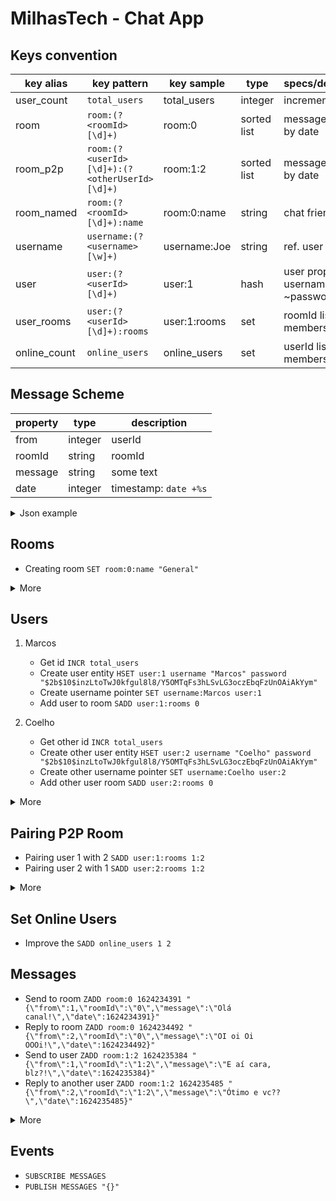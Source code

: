 # MilhasTech - Chat App

## Keys convention

key alias    | key pattern                                   | key sample   | type        | specs/description
-------------|-----------------------------------------------|--------------|-------------|--------------------------------------
user_count   | `total_users`                                 | total_users  | integer     | incrementable
room         | `room:(?<roomId>[\d]+)`                       | room:0       | sorted list | message list, sort by date
room_p2p     | `room:(?<userId>[\d]+):(?<otherUserId>[\d]+)` | room:1:2     | sorted list | message list, sort by date
room_named   | `room:(?<roomId>[\d]+):name`                  | room:0:name  | string      | chat friendly name
username     | `username:(?<username>[\w]+)`                 | username:Joe | string      | ref. user key
user         | `user:(?<userId>[\d]+)`                       | user:1       | hash        | user properties: username, ~password~
user_rooms   | `user:(?<userId>[\d]+):rooms`                 | user:1:rooms | set         | roomId list, unique members
online_count | `online_users`                                | online_users | set         | userId list, unique members

## Message Scheme

property | type    | description            |
---------|---------|------------------------|
from     | integer | userId                 |
roomId   | string  | roomId                 |
message  | string  | some text              |
date     | integer | timestamp: `date +%s`  |

<details>
<summary>Json example</summary>

```json
{
    "from": 1,
    "roomId": "0",
    "message": "Hello General!",
    "date": 1624234391
}
```
</details>

## Rooms

- Creating room `SET room:0:name "General"`

<details>
<summary>More</summary>

```
GET room:0:name
MSET room:1:name "Dev" room:2:name "Backend" room:3:name "Frontend"
MGET room:0:name room:1:name room:2:name room:3:name
```
</details>

## Users

1. Marcos
    - Get id `INCR total_users`
    - Create user entity `HSET user:1 username "Marcos" password "$2b$10$inzLtoTwJ0kfgul8l8/Y5OMTqFs3hLSvLG3oczEbqFzUnOAiAkYym"`
    - Create username pointer `SET username:Marcos user:1`
    - Add user to room `SADD user:1:rooms 0`

2. Coelho
    - Get other id `INCR total_users`
    - Create other user entity `HSET user:2 username "Coelho" password "$2b$10$inzLtoTwJ0kfgul8l8/Y5OMTqFs3hLSvLG3oczEbqFzUnOAiAkYym"`
    - Create other username pointer `SET username:Coelho user:2`
    - Add other user room `SADD user:2:rooms 0`

<details>
<summary>More</summary>

```
EXISTS total_users
GET total_users
HGETALL user:1
HGET user:1 username
```
</details>

## Pairing P2P Room

- Pairing user 1 with 2 `SADD user:1:rooms 1:2`
- Pairing user 2 with 1 `SADD user:2:rooms 1:2`

<details>
<summary>More</summary>

```
SISMEMBER user:1:rooms 0
SMEMBERS user:1:rooms
```
</details>

## Set Online Users

- Improve the `SADD online_users 1 2`

## Messages

- Send to room `ZADD room:0 1624234391 "{\"from\":1,\"roomId\":\"0\",\"message\":\"Olá canal!\",\"date\":1624234391}"`
- Reply to room `ZADD room:0 1624234492 "{\"from\":2,\"roomId\":\"0\",\"message\":\"OI oi Oi OOOi!\",\"date\":1624234492}"`
- Send to user `ZADD room:1:2 1624235384 "{\"from\":1,\"roomId\":\"1:2\",\"message\":\"E aí cara, blz?!\",\"date\":1624235384}"`
- Reply to another user `ZADD room:1:2 1624235485 "{\"from\":2,\"roomId\":\"1:2\",\"message\":\"Ótimo e vc??\",\"date\":1624235485}"`

<details>
<summary>More</summary>

```
ZRANGE room:0 0 0
ZREVRANGE room:0 0 -1
ZREVRANGE room:0 0 -1 WITHSCORES
ZREM room:0 "{\"from\":1,\"roomId\":\"0\",\"message\":\"Hello General!\",\"date\":1624234391}"
```
</details>

## Events

- `SUBSCRIBE MESSAGES`
- `PUBLISH MESSAGES "{}"`
